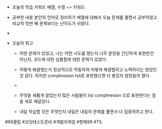 * 오늘의 학습 키워드
  배열, 수열 => 키워드 


* 공부한 내용 본인의 언어로 정리하기
배열에 대해서 오늘 문제를 풀면서 공부하였고 비교적 첫번 째 문제보다는 난이도가 쉬웠다.
-
* 오늘의 회고
  
  - 어떤 문제가 있었고, 나는 어떤 시도를 했는지
 너무 문장을 간단하게 표현한건 아닌지, 코드에 대한 심플함에 대한 문제가 있었다.

  - 어떻게 해결했는지
 정상적으로 작동하여 어떻게 해결할려고 노력하지는 않았던 것 같다.
하지만 comphresion lsit로 표현했으면 더 좋았지 않았을까 했다. 
  - 
  - 무엇을 새롭게 알았는지
  많은 사람들이 list comphresion 으로 표현한다는 점을 새로 깨달았다. 
  - 내일 학습할 것은 무엇인지
  내일은 내일의 문제를 풀면서 더 집중하려고 한다. 







#99클럽 #코딩테스트준비 #개발자취업 #항해99 #TIL
